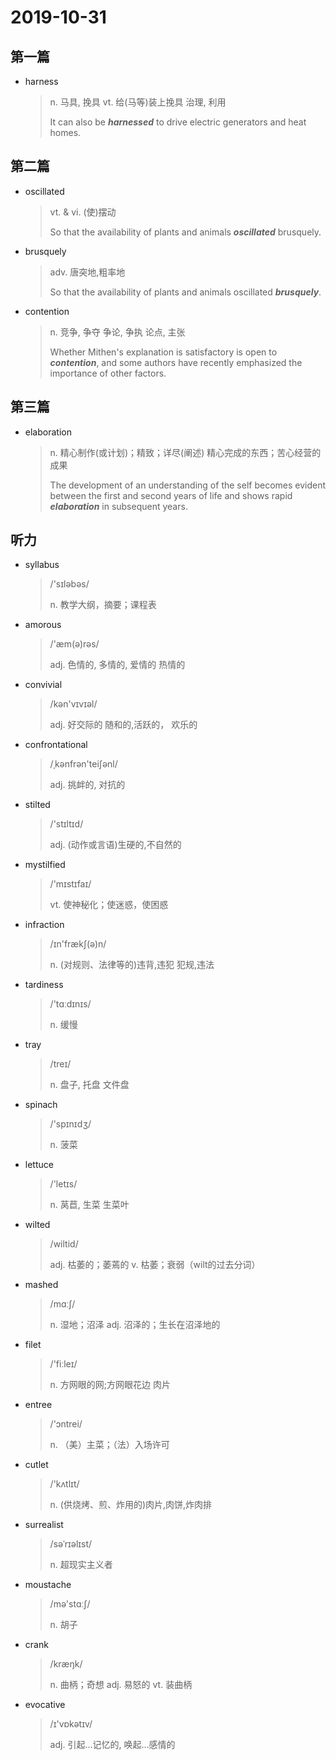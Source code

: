 # 2019-10-31

## 第一篇

* harness

  > n. 马具, 挽具
  > vt. 给(马等)装上挽具
  > 治理, 利用
  >
  > It can also be ***harnessed*** to drive electric generators and heat homes.

## 第二篇

* oscillated 

  >  vt. & vi. (使)摆动
  >
  > So that the availability of plants and animals ***oscillated*** brusquely.

* brusquely

  > adv. 唐突地,粗率地
  >
  > So that the availability of plants and animals oscillated ***brusquely***.

* contention

  > n. 竞争, 争夺
  > 争论, 争执
  > 论点, 主张
  >
  > Whether Mithen's explanation is satisfactory is open to ***contention***, and some authors have recently emphasized the importance of other factors.

## 第三篇

* elaboration

  > n. 精心制作(或计划)；精致；详尽(阐述)
  > 精心完成的东西；苦心经营的成果
  >
  > The development of an understanding of the self becomes evident between the first and second years of life and shows rapid ***elaboration*** in subsequent years.

## 听力

* syllabus

  > /'sɪləbəs/
  >
  > n. 教学大纲，摘要；课程表

* amorous

  > /'æm(ə)rəs/
  >
  > adj. 色情的, 多情的, 爱情的
  > 热情的

* convivial

  > /kən'vɪvɪəl/
  >
  > adj. 好交际的
  > 随和的,活跃的， 欢乐的

* confrontational

  > /ˌkənfrən'teiʃənl/
  >
  > adj. 挑衅的, 对抗的

* stilted

  > /'stɪltɪd/
  >
  > adj. (动作或言语)生硬的,不自然的

* mystilfied

  > /'mɪstɪfaɪ/
  >
  > vt. 使神秘化；使迷惑，使困惑

* infraction

  > /ɪn'frækʃ(ə)n/
  >
  > n. (对规则、法律等的)违背,违犯
  > 犯规,违法

* tardiness

  > /'tɑːdɪnɪs/
  >
  > n. 缓慢

* tray

  > /treɪ/
  >
  > n. 盘子, 托盘
  > 文件盘

* spinach

  > /'spɪnɪdʒ/
  >
  > n. 菠菜

* lettuce

  > /'letɪs/
  >
  > n. 莴苣, 生菜
  > 生菜叶

* wilted

  > /wiltid/
  >
  > adj. 枯萎的；萎蔫的
  > v. 枯萎；衰弱（wilt的过去分词）

* mashed

  > /mɑːʃ/
  >
  > n. 湿地；沼泽
  > adj. 沼泽的；生长在沼泽地的

* filet

  > /'fiːleɪ/
  >
  > n. 方网眼的网;方网眼花边
  > 肉片

* entree

  > /'ɔntrei/
  >
  > n. （美）主菜；（法）入场许可

* cutlet

  > /'kʌtlɪt/
  >
  > n. (供烧烤、煎、炸用的)肉片,肉饼,炸肉排

* surrealist

  > /səˈrɪəlɪst/
  >
  > n. 超现实主义者

* moustache

  > /mə'stɑːʃ/
  >
  > n. 胡子

* crank

  > /kræŋk/
  >
  > n. 曲柄；奇想
  > adj. 易怒的
  > vt. 装曲柄

* evocative

  > /ɪ'vɒkətɪv/
  >
  > adj. 引起…记忆的, 唤起…感情的

  